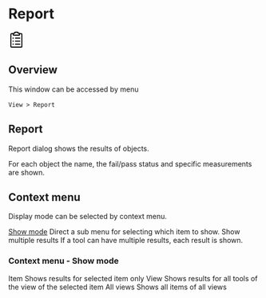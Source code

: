 Report
======


![](../../img/x_Graphics/Plugins/UvpMainReportDlg.png)


Overview
--------


This window can be accessed by menu


	View > Report


Report
------


Report dialog shows the results of objects.


For each object the name, the fail/pass status and specific measurements are shown.


Context menu
------------


Display mode can be selected by context menu.


 [Show mode](#Context) Direct a sub menu for selecting which item to show.
 Show multiple results If a tool can have multiple results, each result is shown.


### Context menu - Show mode


 Item Shows results for selected item only
 View Shows results for all tools of the view of the selected item
 All views Shows all items of all views



